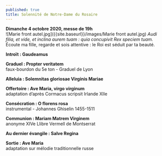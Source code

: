 ```yaml
---
published: true
title: Solennité de Notre-Dame du Rosaire
---
```

**Dimanche 4 octobre 2020, messe de 19h**  
![Marie front autel.jpg]({{site.baseurl}}/images/Marie front autel.jpg)
*Audi filia, et vide, et inclina aurem tuam : quia concupivit Rex speciem tuam.*  
Écoute ma fille, regarde et sois attentive : le Roi est séduit par ta beauté.

**Introït : Gaudeamus**

**Graduel : Propter veritatem**  
faux-bourdon du 5e ton - Graduel de Lyon

**Alleluia : Solemnitas gloriosae Virginis Mariae**

**Offertoire : Ave Maria, virgo virginum**  
adaptation d’après Cormacus scripsit Irlande XIIe

**Consécration : O florens rosa**  
instrumental - Johannes Ghiselin 1455-1511

**Communion : Mariam Matrem Virginem**  
anonyme XIVe Llibre Vermell de Montserrat

**Au dernier évangile : Salve Regina**

**Sortie : Ave Maria**  
adaptation sur mélodie traditionnelle russe
